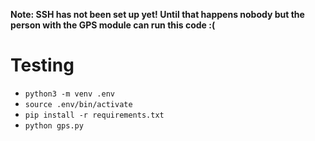 **Note: SSH has not been set up yet! Until that happens nobody but the person with the GPS module can run this code :(**

# Testing

* `python3 -m venv .env`
* `source .env/bin/activate`
* `pip install -r requirements.txt`
* `python gps.py`
